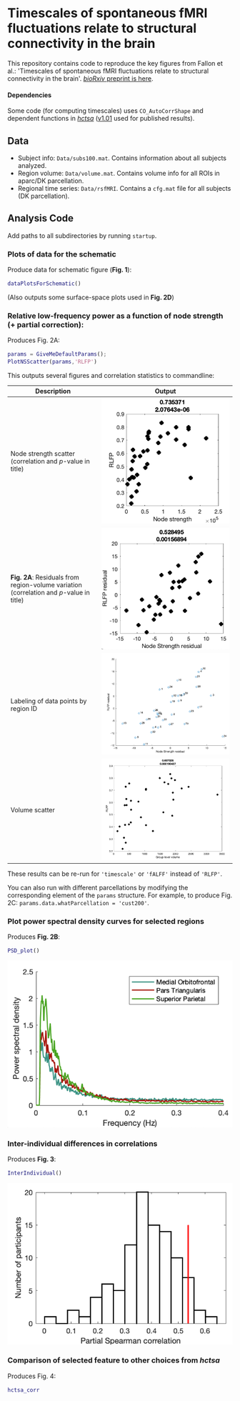 # Timescales of spontaneous fMRI fluctuations relate to structural connectivity in the brain

This repository contains code to reproduce the key figures from Fallon et al.: 'Timescales of spontaneous fMRI fluctuations relate to structural connectivity in the brain'.
[_bioRxiv_ preprint is here](https://doi.org/10.1101/655050).

#### Dependencies

Some code (for computing timescales) uses `CO_AutoCorrShape` and dependent functions in [_hctsa_](https://github.com/benfulcher/hctsa) ([v1.01](https://github.com/benfulcher/hctsa/releases/tag/v1.01) used for published results).

## Data

* Subject info: `Data/subs100.mat`.
  Contains information about all subjects analyzed.
* Region volume: `Data/volume.mat`.
  Contains volume info for all ROIs in aparc/DK parcellation.
* Regional time series: `Data/rsfMRI`.
  Contains a `cfg.mat` file for all subjects (DK parcellation).

## Analysis Code

Add paths to all subdirectories by running `startup`.

### Plots of data for the schematic

Produce data for schematic figure (__Fig. 1__):
```matlab
dataPlotsForSchematic()
```

(Also outputs some surface-space plots used in __Fig. 2D__)

### Relative low-frequency power as a function of node strength (+ partial correction):
Produces Fig. 2A:

```matlab
params = GiveMeDefaultParams();
PlotNSScatter(params,'RLFP')
```

This outputs several figures and correlation statistics to commandline:

| Description | Output |
| ------------- |:-------------:|
| Node strength scatter (correlation and _p_-value in title) | ![](img/PlotNSScatter_4.png) |
| __Fig. 2A__: Residuals from region-volume variation (correlation and _p_-value in title) | ![](img/PlotNSScatter_3.png) |
| Labeling of data points by region ID | ![](img/PlotNSScatter_2.png) |
| Volume scatter | ![](img/PlotNSScatter_1.png) |

These results can be re-run for `'timescale'` or `'fALFF'` instead of `'RLFP'`.

You can also run with different parcellations by modifying the corresponding element of the `params` structure.
For example, to produce Fig. 2C: `params.data.whatParcellation = 'cust200'`.

### Plot power spectral density curves for selected regions
Produces __Fig. 2B__:

```matlab
PSD_plot()
```

![](img/PSD_plot.png)

### Inter-individual differences in correlations

Produces __Fig. 3__:
```matlab
InterIndividual()
```
![](img/InterIndividual.png)

### Comparison of selected feature to other choices from _hctsa_

Produces Fig. 4:

```matlab
hctsa_corr
```
